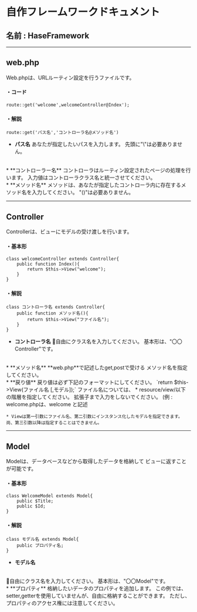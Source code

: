 # 自作フレームワークドキュメント

## 名前 : HaseFramework
---
## web.php

Web.phpは、URLルーティン設定を行うファイルです。

#### ・コード
`route::get('welcome',welcomeController@Index');`


#### ・解説
`route::get('パス名','コントローラ名@メソッド名')`
<br>
* **パス名** 
あなたが指定したいパスを入力します。
先頭に"\\"は必要ありません。
<br>
* **コントローラー名** 
コントローラはルーティン設定されたページの処理を行います。
入力値はコントローラクラス名と統一させてください。
<br>
* **メソッド名** 
メソッドは、あなたが指定したコントローラ内に存在するメソッド名を入力してください。
"()"は必要ありません。

---
## Controller

Controllerは、ビューにモデルの受け渡しを行います。
#### ・基本形
```
class welcomeController extends Controller{
    public function Index(){
        return $this->View("welcome");
    }
}
```
#### ・解説
```
class コントローラ名 extends Controller{
    public function メソッド名(){
        return $this->View("ファイル名");
    }
}
```
* **コントローラ名** 
自由にクラス名を入力してください。
基本形は、"〇〇Controller"です。
<br>
* **メソッド名** 
**web.php**で記述したget,postで受ける
メソッド名を指定してください。
<br>
* **戻り値**  
戻り値は必ず下記のフォーマットにしてください。
`return $this->View(ファイル名 [,モデル]);`
ファイル名については、
    * resource/view/以下の階層を指定してください。
    拡張子まで入力をしないでください。
    (例 : welcome.phpは、welcome と記述

    * Viewは第一引数にファイル名、第二引数にインスタンス化したモデルを指定できます。
    尚、第三引数以降は指定することはできません。

---
## Model 
Modelは、データベースなどから取得したデータを格納して
ビューに返すことが可能です。

#### ・基本形 
```
class WelcomeModel extends Model{
    public $Title;
    public $Id;
}
```
#### ・解説 
```
class モデル名 extends Model{
    public プロパティ名;
}
```
* **モデル名**
<br>
自由にクラス名を入力してください。
基本形は、"〇〇Model"です。
<br>
* **プロパティ** 
格納したいデータのプロパティを追加します。
この例では、setter,getterを使用していませんが、自由に格納することができます。
ただし、プロパティのアクセス権には注意してください。

